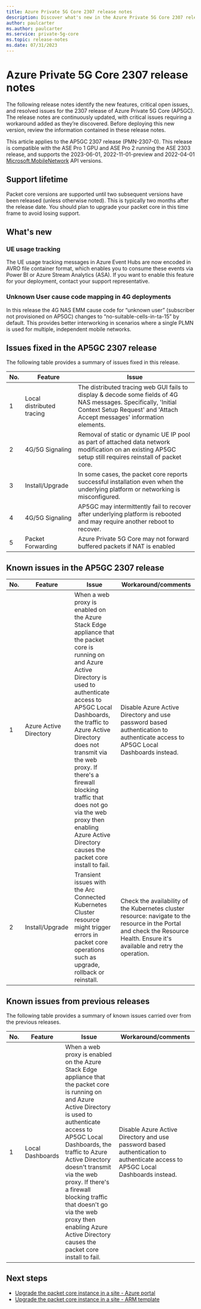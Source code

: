 ```yaml
---
title: Azure Private 5G Core 2307 release notes
description: Discover what's new in the Azure Private 5G Core 2307 release
author: paulcarter
ms.author: paulcarter
ms.service: private-5g-core
ms.topic: release-notes
ms.date: 07/31/2023
---
```


# Azure Private 5G Core 2307 release notes

The following release notes identify the new features, critical open issues, and resolved issues for the 2307 release of Azure Private 5G Core (AP5GC). The release notes are continuously updated, with critical issues requiring a workaround added as they’re discovered. Before deploying this new version, review the information contained in these release notes.

This article applies to the AP5GC 2307 release (PMN-2307-0). This release is compatible with the ASE Pro 1 GPU and ASE Pro 2 running the ASE 2303 release, and supports the 2023-06-01, 2022-11-01-preview and 2022-04-01 [Microsoft.MobileNetwork](/rest/api/mobilenetwork) API versions.

## Support lifetime

Packet core versions are supported until two subsequent versions have been released (unless otherwise noted). This is typically two months after the release date. You should plan to upgrade your packet core in this time frame to avoid losing support.

## What's new
### UE usage tracking
The UE usage tracking messages in Azure Event Hubs are now encoded in AVRO file container format, which enables you to consume these events via Power BI or Azure Stream Analytics (ASA). If you want to enable this feature for your deployment, contact your support representative.

### Unknown User cause code mapping in 4G deployments
In this release the 4G NAS EMM cause code for “unknown user” (subscriber not provisioned on AP5GC) changes to “no-suitable-cells-in-ta-15” by default. This provides better interworking in scenarios where a single PLMN is used for multiple, independent mobile networks.

## Issues fixed in the AP5GC 2307 release

The following table provides a summary of issues fixed in this release.

  |No.  |Feature  | Issue |
  |-----|-----|-----|
  | 1 | Local distributed tracing | The distributed tracing web GUI fails to display & decode some fields of 4G NAS messages. Specifically, 'Initial Context Setup Request' and 'Attach Accept messages' information elements.
  | 2 | 4G/5G Signaling | Removal of static or dynamic UE IP pool as part of attached data network modification on an existing AP5GC setup still requires reinstall of packet core.
  | 3 | Install/Upgrade | In some cases, the packet core reports successful installation even when the underlying platform or networking is misconfigured. 
  | 4 | 4G/5G Signaling | AP5GC may intermittently fail to recover after underlying platform is rebooted and may require another reboot to recover.
  | 5 | Packet Forwarding | Azure Private 5G Core may not forward buffered packets if NAT is enabled | 

## Known issues in the AP5GC 2307 release
  |No.  |Feature  | Issue | Workaround/comments |
  |-----|-----|-----|-----|
  | 1 | Azure Active Directory | When a web proxy is enabled on the Azure Stack Edge appliance that the packet core is running on and Azure Active Directory is used to authenticate access to AP5GC Local Dashboards, the traffic to Azure Active Directory does not transmit via the web proxy. If there's a firewall blocking traffic that does not go via the web proxy then enabling Azure Active Directory causes the packet core install to fail. | Disable Azure Active Directory and use password based authentication to authenticate access to AP5GC Local Dashboards instead. |
  | 2 | Install/Upgrade | Transient issues with the Arc Connected Kubernetes Cluster resource might trigger errors in packet core operations such as upgrade, rollback or reinstall.  | Check the availability of the Kubernetes cluster resource: navigate to the resource in the Portal and check the Resource Health. Ensure it's available and retry the operation. |  

## Known issues from previous releases

The following table provides a summary of known issues carried over from the previous releases.

  |No.  |Feature  | Issue | Workaround/comments |
  |-----|-----|-----|-----|
  | 1 | Local Dashboards | When a web proxy is enabled on the Azure Stack Edge appliance that the packet core is running on and Azure Active Directory is used to authenticate access to AP5GC Local Dashboards, the traffic to Azure Active Directory doesn't transmit via the web proxy. If there's a firewall blocking traffic that doesn't go via the web proxy then enabling Azure Active Directory causes the packet core install to fail. | Disable Azure Active Directory and use password based authentication to authenticate access to AP5GC Local Dashboards instead. |
  

## Next steps

- [Upgrade the packet core instance in a site - Azure portal](upgrade-packet-core-azure-portal.md)
- [Upgrade the packet core instance in a site - ARM template](upgrade-packet-core-arm-template.md)
